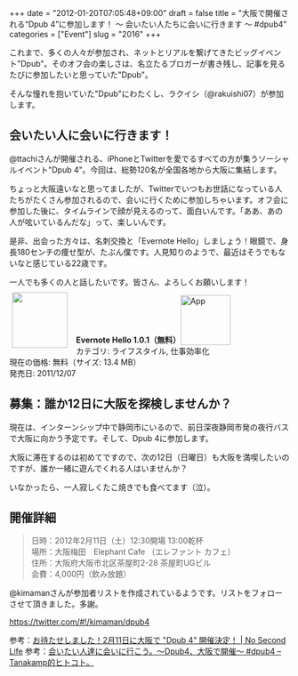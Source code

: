 +++
date = "2012-01-20T07:05:48+09:00"
draft = false
title = "大阪で開催される“Dpub 4”に参加します！ 〜 会いたい人たちに会いに行きます 〜 #dpub4"
categories = ["Event"]
slug = "2016"
+++

これまで、多くの人々が参加され、ネットとリアルを繋げてきたビッグイベント"Dpub"。そのオフ会の楽しさは、名立たるブロガーが書き残し、記事を見るたびに参加したいと思っていた"Dpub"。

そんな憧れを抱いていた"Dpub"にわたくし、ラクイシ（@rakuishi07）が参加します。

<h2>会いたい人に会いに行きます！</h2>

@ttachiさんが開催される、iPhoneとTwitterを愛でるすべての方が集うソーシャルイベント"Dpub 4"。今回は、総勢120名が全国各地から大阪に集結します。

ちょっと大阪遠いなと思ってましたが、Twitterでいつもお世話になっている人たちがたくさん参加されるので、会いに行くために参加しちゃいます。オフ会に参加した後に、タイムラインで顔が見えるのって、面白いんです。「ああ、あの人が呟いているんだな」って、楽しいんです。

是非、出会った方々は、名刺交換と「Evernote Hello」しましょう！眼鏡で、身長180センチの痩せ型が、たぶん僕です。人見知りのようで、最近はそうでもないなと感じている22歳です。

一人でも多くの人と話したいです。皆さん、よろしくお願いします！

<a href="https://itunes.apple.com/jp/app/id484359282?mt=8&uo=4&at=11l3RT" target="_blank" rel="nofollow"><img width="100" class="alignleft" align="left" src="http://a2.mzstatic.com/us/r1000/085/Purple/fe/b5/f3/mzl.bzqnbmwl.100x100-75.png" style="margin: -5px 15px 1px 5px;"></a><strong> Evernote Hello 1.0.1（無料）</strong><a href="https://itunes.apple.com/jp/app/id484359282?mt=8&uo=4&at=11l3RT" target="_blank" rel="nofollow"><img src="/images/2012/12/viewinitunes_jp.png" style="vertical-align:bottom;" width="90" alt="App"></a><br> カテゴリ: ライフスタイル, 仕事効率化<br> 現在の価格: 無料（サイズ: 13.4 MB）<br> 発売日: 2011/12/07<br style="clear: both;">

<h2>募集：誰か12日に大阪を探検しませんか？</h2>

現在は、インターンシップ中で静岡市にいるので、前日深夜静岡市発の夜行バスで大阪に向かう予定です。そして、Dpub 4に参加します。

大阪に滞在するのは初めてですので、次の12日（日曜日）も大阪を満喫したいのですが、誰か一緒に遊んでくれる人はいませんか？

いなかったら、一人寂しくたこ焼きでも食べてます（泣）。

<h2>開催詳細</h2>

<blockquote>日時：2012年2月11日（土）12:30開場  13:00乾杯<br />
場所：大阪梅田　Elephant Cafe （エレファント カフェ）<br />
住所：大阪府大阪市北区茶屋町2-28 茶屋町UGビル<br />
会費：4,000円（飲み放題）</blockquote>

@kimamanさんが参加者リストを作成されているようです。リストをフォローさせて頂きました。多謝。

<a href="https://twitter.com/#!/kimaman/dpub4" target="_blank">https://twitter.com/#!/kimaman/dpub4</a>

参考：<a href="http://www.ttcbn.net/no_second_life/archives/19904" target="_blank">お待たせしました！2月11日に大阪で "Dpub 4" 開催決定！ | No Second Life</a>
参考：<a href="http://blog.tanakamp.com/archives/1219" target="_blank">会いたい人達に会いに行こう。〜Dpub4、大阪で開催〜 #dpub4 – Tanakamp的ヒトコト。</a>
